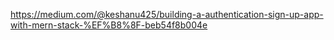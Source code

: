 https://medium.com/@keshanu425/building-a-authentication-sign-up-app-with-mern-stack-%EF%B8%8F-beb54f8b004e